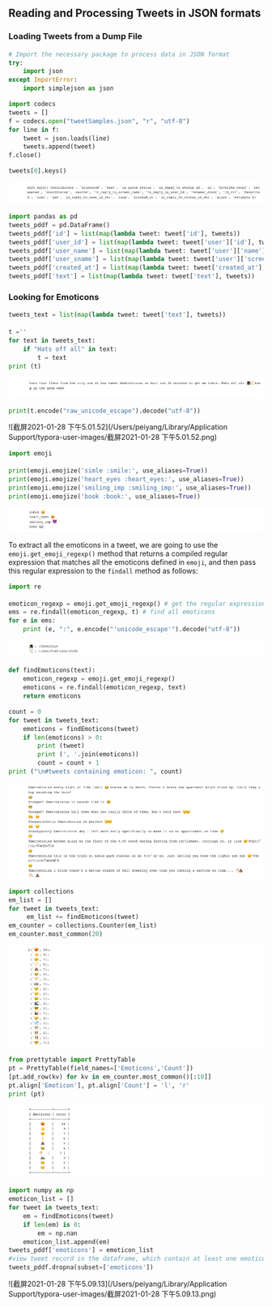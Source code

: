 ## Reading and Processing Tweets in JSON formats

### Loading Tweets from a Dump File

```python
# Import the necessary package to process data in JSON format
try:
    import json
except ImportError:
    import simplejson as json
```

```python
import codecs
tweets = []
f = codecs.open("tweetSamples.json", "r", "utf-8")
for line in f:
    tweet = json.loads(line)
    tweets.append(tweet) 
f.close()
```

````python
tweets[0].keys()
````

![截屏2021-01-28 下午4.58.23](https://raw.githubusercontent.com/DataDevLPY/TyporaPicStore/main/Picture202111220022619.png?token=AWS37JKTZV25OO2JMSL6PADBTJZG6)

```python
import pandas as pd
tweets_pddf = pd.DataFrame()
tweets_pddf['id'] = list(map(lambda tweet: tweet['id'], tweets))
tweets_pddf['user_id'] = list(map(lambda tweet: tweet['user']['id'], tweets))
tweets_pddf['user_name'] = list(map(lambda tweet: tweet['user']['name'], tweets))
tweets_pddf['user_sname'] = list(map(lambda tweet: tweet['user']['screen_name'], tweets))
tweets_pddf['created_at'] = list(map(lambda tweet: tweet['created_at'], tweets))
tweets_pddf['text'] = list(map(lambda tweet: tweet['text'], tweets))
```

### Looking for Emoticons

```python
tweets_text = list(map(lambda tweet: tweet['text'], tweets))

t =''
for text in tweets_text:
    if "Hats off all" in text:
        t = text
print (t)
```

![截屏2021-01-28 下午5.01.28](https://raw.githubusercontent.com/DataDevLPY/TyporaPicStore/main/Picture202111220022715.png?token=AWS37JJPV2U3XOWB6VUEVKDBTJZHK)

```python
print(t.encode("raw_unicode_escape").decode("utf-8"))
```

![截屏2021-01-28 下午5.01.52](/Users/peiyang/Library/Application Support/typora-user-images/截屏2021-01-28 下午5.01.52.png)



```python
import emoji 

print(emoji.emojize('simle :smile:', use_aliases=True))
print(emoji.emojize('heart_eyes :heart_eyes:', use_aliases=True))
print(emoji.emojize('smiling_imp :smiling_imp:', use_aliases=True))
print(emoji.emojize('book :book:', use_aliases=True))
```

![截屏2021-01-28 下午5.02.21](https://raw.githubusercontent.com/DataDevLPY/TyporaPicStore/main/Picture202111220022693.png?token=AWS37JNHLZUI35P63Y6AMODBTJZHW)

To extract all the emoticons in a tweet, we are going to use the `emoji.get_emoji_regexp()` method that returns a compiled regular expression that matches all the emoticons defined in `emoji`, and then pass this regular expression to the `findall` method as follows:

```python
import re

emoticon_regexp = emoji.get_emoji_regexp() # get the regular expressions for all emoticons
ems = re.findall(emoticon_regexp, t) # find all emoticons
for e in ems:
    print (e, ":", e.encode("'unicode_escape'").decode("utf-8"))
```

![截屏2021-01-28 下午5.03.07](https://raw.githubusercontent.com/DataDevLPY/TyporaPicStore/main/Picture202111220022758.png?token=AWS37JNWNEPBUYRV2WYC353BTJZIA)





```python
def findEmoticons(text):
    emoticon_regexp = emoji.get_emoji_regexp()
    emoticons = re.findall(emoticon_regexp, text) 
    return emoticons
```

```python
count = 0
for tweet in tweets_text:
    emoticons = findEmoticons(tweet)
    if len(emoticons) > 0:
        print (tweet)
        print (', '.join(emoticons))
        count = count + 1
print ("\n#tweets containing emoticon: ", count)
```

![截屏2021-01-28 下午5.04.40](https://raw.githubusercontent.com/DataDevLPY/TyporaPicStore/main/Picture202111220022139.png?token=AWS37JMHOICWUBGJUPYPQGLBTJZJG)



```python
import collections
em_list = []
for tweet in tweets_text:
     em_list += findEmoticons(tweet)
em_counter = collections.Counter(em_list)
em_counter.most_common(20)
```

![截屏2021-01-28 下午5.06.02](https://raw.githubusercontent.com/DataDevLPY/TyporaPicStore/main/Picture202111220022057.png?token=AWS37JO4TP6VLAAXMZCHE2DBTJZJI)





```python
from prettytable import PrettyTable
pt = PrettyTable(field_names=['Emoticons','Count'])
[pt.add_row(kv) for kv in em_counter.most_common()[:10]]
pt.align['Emoticon'], pt.align['Count'] = 'l', 'r'
print (pt)
```

![截屏2021-01-28 下午5.07.42](https://raw.githubusercontent.com/DataDevLPY/TyporaPicStore/main/Picture202111220022728.png?token=AWS37JOEP2BXT7UI6J5GBETBTJZJ6)



```python
import numpy as np
emoticon_list = []
for tweet in tweets_text:
    em = findEmoticons(tweet)
    if len(em) is 0:
        em = np.nan
    emoticon_list.append(em)
tweets_pddf['emoticons'] = emoticon_list
#view tweet record in the dataframe, which contain at least one emoticon.
tweets_pddf.dropna(subset=['emoticons'])
```

![截屏2021-01-28 下午5.09.13](/Users/peiyang/Library/Application Support/typora-user-images/截屏2021-01-28 下午5.09.13.png)

